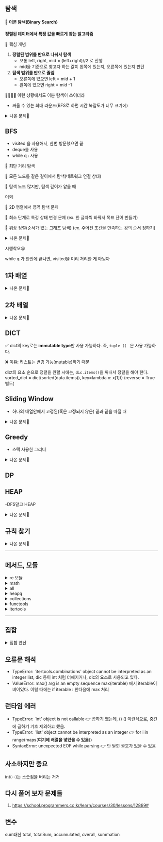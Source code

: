 ## 탐색

#### 🚀 이분 탐색(Binary Search)

 **정렬된 데이터에서 특정 값을 빠르게 찾는 알고리즘**
 
 
 📌 핵심 개념
 
1. **정렬된 범위를 반으로 나눠서 탐색**
   - 보통 left, right, mid = (left+right)//2 로 진행
   - mid을 기준으로 찾고자 하는 값이 왼쪽에 있는지, 오른쪽에 있는지 판단
2. **탐색 범위를 반으로 줄임**
   - 오른쪽에 있으면 left = mid + 1
   - 왼쪽에 있으면 right = mid -1
     
👩‍👩‍👧‍👧 이런 상황에서도 이분 탐색이 쓰이더라

- 싸울 수 있는 최대 라운드(BFS로 하면 시간 복잡도가 너무 크기에)

<details>
  <summary>나온 문제🔦</summary>
  
<https://school.programmers.co.kr/learn/courses/30/lessons/142085>
</details>


## BFS

 - visited 을 사용해서, 한번 방문했으면 끝
 - deque를 사용
 - while q : 사용


🥇 최단 거리 탐색

🥇 모든 노드를 같은 깊이에서 탐색(네트워크 연결 상태)

🥇 탐색 노드 많지만, 탐색 깊이가 얕을 때 

이외

🥈 2D 행렬에서 영역 탐색 문제

🥈 최소 단계로 특정 상태 변경 문제 (ex. 한 글자씩 바꿔서 목표 단어 만들기)

🥈 위상 정렬(순서가 있는 그래프 탐색) (ex. 주어진 조건을 만족하는 강의 순서 정하기)
<details>
  <summary>나온 문제🔦</summary>
  
<https://school.programmers.co.kr/learn/courses/30/lessons/154540>
<https://school.programmers.co.kr/learn/courses/30/lessons/159993>
</details>

시행착오😫

while q 가 한번에 끝나면, visited을 미리 처리한 게 아닐까 
## 1차 배열

<details>
  <summary>나온 문제🔦</summary>
  
<https://school.programmers.co.kr/learn/courses/30/lessons/92341>
</details>

## 2차 배열

<details>
  <summary>나온 문제🔦</summary>
  
<https://school.programmers.co.kr/learn/courses/30/lessons/17679>
</details>

## DICT

✅ dict의 key로는 **immutable type**만 사용 가능하다. 즉, `tuple () ` 은 사용 가능하다.

❌ 이유: 리스트는 변경 가능(mutable)하기 때문

dict의 요소 순으로 정렬을 원할 시에는, `dic.items()`을 꺼내서 정렬을 해야 한다.
sorted_dict = dict(sorted(data.items(), key=lambda x: x[1])) (reverse = True 별도)

## Sliding Window

- 하나의 배열안에서 고정된(혹은 고정되지 않은) 끝과 끝을 따질 때

<details>
  <summary>나온 문제🔦</summary>
  
</details>

## Greedy

- 스택 사용한 그리디

<details>
  <summary>나온 문제🔦</summary>
  
<https://school.programmers.co.kr/learn/courses/30/lessons/42883#>
</details>

## DP

## HEAP
-DFS말고 HEAP
<details>
  <summary>나온 문제🔦</summary>
  
<https://school.programmers.co.kr/learn/courses/30/lessons/142085>
</details>

## 규칙 찾기

<details>
  <summary>나온 문제🔦</summary>
  
<https://school.programmers.co.kr/learn/courses/30/lessons/12899#>
</details>

-----
## 메서드, 모듈

<details>
<summary> re 모듈 </summary>

 1. `re.**match**(pattern, string)` : 문자열의 시작 부분이 패턴과 일치하는지 확인
 2. `re.**search**(pattern, string)` : 문자열 **어디든** 패턴과 일치하는 부분이 있는지 확인
 3. `re.**findall**(pattern, string)` : 패턴과 **일치하는 모든 부분을 LIST으로 반환**
 4. `re.**finditer**(pattern, string)` : 패턴과 일치하는 부분을 iterator로 반환
 5. `re.**sub**(pattern, repl, string)` : 패턴과 일치하는 부분을 `repl`로 치환
 6. `re.**split**(pattern, string)` : 패턴을 기준으로 문자열을 **분할하여 LIST로 반환**

기본적으로 사용하는 건 : **s = re.search(r"\d{4}-\d{2}-\d{2}", text)**

#### 메타 문자

1. 숫자 관련
 - `\d` → 숫자 (0~9)
   예: \d+ → "2025년"에서 2025만 매칭됨
 - `\D` → 숫자가 아닌 문자
   예: \D+ → "2025년"에서 년만 매칭됨

2. 문자 관련
 - `\w` → 문자 + 숫자 + _(언더스코어)
   [a-zA-Z_]와 같음,
   예 : \w+ → "Hello_123!"에서 "Hello_123" 매칭됨
 - `\W` → \w가 아닌 문자(공백, 특수 문자 등)
   예 : \w+ → "Hello_123!"에서 "!" 매칭됨

3. 공백
 - `\s` → 공백
 - `\S` → 공백이 아닌 문자

4. 기타 특수 문자

   문장 : text = "I love cats and categories."
   
- `\.` → 아무 문자
  예 : "a.c" 에서 "abc", "a#c" 매칭
- `^` → 문자열 시작
  예 : ^Hello 에서 "Hello world"에서만 매칭
- `$` → 문자열 끝
  예 : World$ 에서 "Hello World"에서만 매칭
- `\b` → 단어 경계
  예 : \bcat\b 에서 cat은 매칭되지만 category는 매칭 안


<details>
  <summary>나온 문제🔦</summary>
  <https://school.programmers.co.kr/learn/courses/30/lessons/67257>
</details>

</details>

<details>
 <summary> math</summary>
 -factorial
</details>
<details>
<summary> all </summary>
  
`all()` 함수는 반복 가능한 (iterable) 객체의 모든 요소가 True인지 확인하는 함수

- 모든 요소가 `True` => `True` 반환
- 하나라도 `False` => `False` 반환
- 빈 리스트 => `True` 반환

all(조건문 for --)
all(num % 2 == 0 for num in numbers) 
all(num % 2 for num in numbers) 하면 완전 다른 느낌
0만 False, 나머지 숫자는 True를 의미하기에, 

all(num % 2 == 0 for num in numbers) => numbers 배열의 모든 숫자가 짝수이어야지, True
all(num % 2 for num in numbers) => numbers 배열의 모든 숫자가 홀수이어야지 , True
</details>
<details>
<summary> heapq</summary>
<details>
  <summary>나온 문제🔦</summary>
  
<https://school.programmers.co.kr/learn/courses/30/lessons/155651>
</details>

</details>


<details>
<summary> collections </summary>

1. counter
- `most_common()`  → 가장 흔한 값 하나가 아닌, count가 많은 순으로 set으로 반환
- `update()` → 개수 추가
- `subtract()` → 개수 빼기
- `del counter['p']`  → 'p' 제거


<details>
  <summary>나온 문제🔦</summary>
  
<https://school.programmers.co.kr/learn/courses/30/lessons/152996>
<https://school.programmers.co.kr/learn/courses/30/lessons/72411>
</details>

</details>

<details>
<summary> functools </summary>
  
1. cmp_to_key
res = sorted(기존 함수, key = `cmp_to*key`(비교 함수) )
비교함수 (a, b ) < 0 -> a가 b보다 앞에, 그대로 유지
비교함수 (a, b ) == 0 -> 두 값의 순서 유지
##### (양수)비교함수 (a, b ) > 0 -> b가 a보다 앞에, 순서 바꾸기

|장점|담점|
|---|---|
|비교 함수 사용 가능|비교 연산 여러번 수행, 성능 떨어짐|
|복잡한 정렬 기준이 있을 때| key를 직접 사용하는게 효율적|
|sorted, min, max 사용 가능 | |

2. reduce

reduce(함수, 반복가능한_객체, 초기값)  # 초기값은 선택사항
`함수`는 두개의 값을 받아서 하나로 줄이는 연산을 수행하는 함수(ex : gcd, min, max)
-> list에서 최대공약수를 구하거나 최소공배수를 구할 때 사용할 수 있음.
<details>
 <summary>자세한 사용법🚨</summary>
1️⃣ 리스트의 곱 구하기
 
 nums = [1,2,3,4,5]
 
 reduce(lambda x,y : x*y , nums)

 2️⃣ 문자열 연결하기

 lst = ["Hello", " ", "World", "!"]

 reduce(lambda x,y : x + y , lst )

 3️⃣ 최대 공약수(GCD) 구하기

 nums = [24, 36, 48]

 reduce(lambda x, y : math.gcd(x,y), nums )


</details>


<details>
  <summary>나온 문제🔦</summary>
<https://school.programmers.co.kr/learn/courses/30/lessons/42746#> - cmp_to_key
<https://school.programmers.co.kr/learn/courses/30/lessons/135807> - reduce
</details>
  
</details>

<details>
<summary> itertools  </summary>
  

1. Permutations
  `Permutationns(대상 집합, 몇개 선정)`

<details>
  <summary>나온 문제🔦</summary>
<https://school.programmers.co.kr/learn/courses/30/lessons/42839#>
</details>

2. chain
  여러개의 리터러블을 하나의 리터러블로 연결해주는 기능

**새로운 리스트를 생성하는게 아니라, 순차적으로 리스트를 참조하는 것이므로, 공간 효율성이 좋다.**
( + 로 연결하는 것보다 효율적이다.)


<details>
  <summary>나온 문제🔦</summary>
<https://school.programmers.co.kr/learn/courses/30/lessons/68645>
</details>
</details>

------

## 집합

<details>
  <summary> 집합 연산</summary>
 합집합 = |

<details>
  <summary>나온 문제🔦</summary>
 <https://school.programmers.co.kr/learn/courses/30/lessons/42839#>
</details>

`교집합` = &
- 중복된 것 없애기 위해서 사용

<details>
  <summary>나온 문제🔦</summary>
<https://school.programmers.co.kr/learn/courses/30/lessons/42862#>
</details>
</details>

## 오류문 해석
- TypeError: 'itertools.combinations' object cannot be interpreted as an integer
  list, dic 등이 int 처럼 더해지거나, dic의 요소로 사용되고 있다.
- ValueError: max() arg is an empty sequence
  max(iterable) 에서 iterable이 비어있다. 이럴 때에는 if iterable : 한다음에 max 처리

## 런타임 에러

- TypeError: 'int' object is not callable 👉 곱하기 했는데, () () 이런식으로, 중간에 곱하기 기호 제외하고 했음.
- TypeError: 'list' object cannot be interpreted as an integer 👉 for i in range(maps(**여기에 배열을 넣었을 수 있음**)) 
- SyntaxError: unexpected EOF while parsing 👉 안 닫힌 괄호가 있을 수 있음
## 사소하지만 중요

int(--)는 소숫점을 버리는 거거

## 다시 풀어 보자 문제들
1. https://school.programmers.co.kr/learn/courses/30/lessons/12899#

## 변수

sum대신 total, totalSum, accumulated, overall, summation

